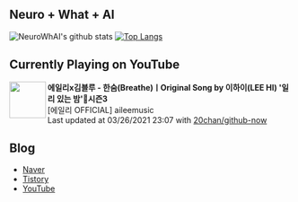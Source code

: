 ## Neuro + What + AI

![NeuroWhAI's github stats](https://github-readme-stats.vercel.app/api?username=neurowhai&count_private=true&show_icons=true)
[![Top Langs](https://github-readme-stats.vercel.app/api/top-langs/?username=neurowhai&layout=compact)](https://github.com/anuraghazra/github-readme-stats)

## Currently Playing on YouTube

[<img align="left" height="65" src="https://yt3.ggpht.com/ytc/AAUvwnh6V8yWKNJAekpKRMo2jkR-fW0FRF0fK_1pH3maeQ=s88-c-k-c0x00ffffff-no-rj-mo">](https://www.youtube.com/channel/UCymeXjTfl8hMGN7M357oX3g)

**에일리x김블루 - 한숨(Breathe)ㅣOriginal Song by 이하이(LEE HI) '일리 있는 밤'🌙시즌3**  
[에일리 OFFICIAL] aileemusic  
Last updated at 03/26/2021 23:07 with [20chan/github-now](https://github.com/20chan/github-now)

## Blog

- [Naver](http://blog.naver.com/neurowhai)
- [Tistory](http://neurowhai.tistory.com/)
- [YouTube](https://www.youtube.com/channel/UCB_v1xU6laBHOeH6z4L-Mtw)
